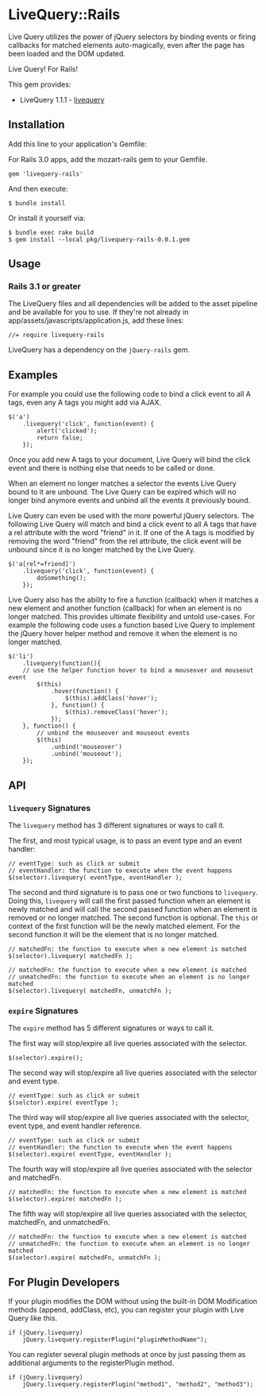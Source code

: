 # LiveQuery::Rails

Live Query utilizes the power of jQuery selectors by binding events or firing callbacks for matched elements auto-magically, even after the page has been loaded and the DOM updated.

Live Query! For Rails!

This gem provides:

* LiveQuery 1.1.1 - [livequery](https://github.com/brandonaaron/livequery)

## Installation

Add this line to your application's Gemfile:

For Rails 3.0 apps, add the mozart-rails gem to your Gemfile.

    gem 'livequery-rails'

And then execute:

    $ bundle install

Or install it yourself via:

    $ bundle exec rake build
    $ gem install --local pkg/livequery-rails-0.0.1.gem


## Usage

### Rails 3.1 or greater

The LiveQuery files and all dependencies will be added to the asset pipeline and be 
available for you to use. If they're not already in app/assets/javascripts/application.js, 
add these lines:

    //= require livequery-rails

LiveQuery has a dependency on the `jQuery-rails` gem.

## Examples

For example you could use the following code to bind a click event to all A tags, even any A tags you might add via AJAX.

    $('a') 
        .livequery('click', function(event) { 
            alert('clicked'); 
            return false; 
        });

Once you add new A tags to your document, Live Query will bind the click event and there is nothing else that needs to be called or done.

When an element no longer matches a selector the events Live Query bound to it are unbound. The Live Query can be expired which will no longer bind anymore events and unbind all the events it previously bound.

Live Query can even be used with the more powerful jQuery selectors. The following Live Query will match and bind a click event to all A tags that have a rel attribute with the word "friend" in it. If one of the A tags is modified by removing the word "friend" from the rel attribute, the click event will be unbound since it is no longer matched by the Live Query.

    $('a[rel*=friend]') 
        .livequery('click', function(event) { 
            doSomething(); 
        });

Live Query also has the ability to fire a function (callback) when it matches a new element and another function (callback) for when an element is no longer matched. This provides ultimate flexibility and untold use-cases. For example the following code uses a function based Live Query to implement the jQuery hover helper method and remove it when the element is no longer matched.

    $('li') 
        .livequery(function(){ 
        // use the helper function hover to bind a mouseover and mouseout event 
            $(this) 
                .hover(function() { 
                    $(this).addClass('hover'); 
                }, function() { 
                    $(this).removeClass('hover'); 
                }); 
        }, function() { 
            // unbind the mouseover and mouseout events 
            $(this) 
                .unbind('mouseover') 
                .unbind('mouseout'); 
        });

## API

### `livequery` Signatures

The `livequery` method has 3 different signatures or ways to call it.

The first, and most typical usage, is to pass an event type and an event handler:

    // eventType: such as click or submit
    // eventHandler: the function to execute when the event happens
    $(selector).livequery( eventType, eventHandler );

The second and third signature is to pass one or two functions to `livequery`. Doing this, `livequery` will call the first passed function when an element is newly matched and will call the second passed function when an element is removed or no longer matched. The second function is optional. The `this` or context of the first function will be the newly matched element. For the second function it will be the element that is no longer matched.

    // matchedFn: the function to execute when a new element is matched
    $(selector).livequery( matchedFn );

    // matchedFn: the function to execute when a new element is matched
    // unmatchedFn: the function to execute when an element is no longer matched
    $(selector).livequery( matchedFn, unmatchFn );

### `expire` Signatures

The `expire` method has 5 different signatures or ways to call it.

The first way will stop/expire all live queries associated with the selector.

    $(selector).expire();

The second way will stop/expire all live queries associated with the selector and event type.

    // eventType: such as click or submit
    $(selctor).expire( eventType );

The third way will stop/expire all live queries associated with the selector, event type, and event handler reference.

    // eventType: such as click or submit
    // eventHandler: the function to execute when the event happens
    $(selector).expire( eventType, eventHandler );

The fourth way will stop/expire all live queries associated with the selector and matchedFn.

    // matchedFn: the function to execute when a new element is matched
    $(selector).expire( matchedFn );

The fifth way will stop/expire all live queries associated with the selector, matchedFn, and unmatchedFn.

    // matchedFn: the function to execute when a new element is matched
    // unmatchedFn: the function to execute when an element is no longer matched
    $(selector).expire( matchedFn, unmatchFn );

## For Plugin Developers

If your plugin modifies the DOM without using the built-in DOM Modification methods (append, addClass, etc), you can register your plugin with Live Query like this.

    if (jQuery.livequery) 
        jQuery.livequery.registerPlugin("pluginMethodName");
        
You can register several plugin methods at once by just passing them as additional arguments to the registerPlugin method.

    if (jQuery.livequery) 
        jQuery.livequery.registerPlugin("method1", "method2", "method3");
